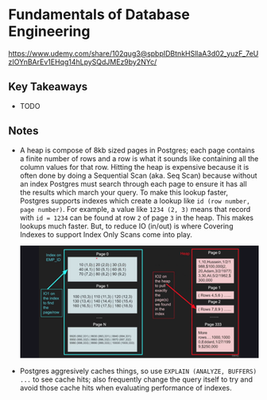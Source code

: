 # Fundamentals of Database Engineering

<https://www.udemy.com/share/102qug3@spbpIDBtnkHSllaA3d02_yuzF_7eUzIOYnBArEv1EHqg14hLpySQdJMEz9by2NYc/>

## Key Takeaways

* TODO

## Notes

* A heap is compose of 8kb sized pages in Postgres; each page contains a finite number of rows and a row is what it sounds like containing all the column values for that row. Hitting the heap is expensive because it is often done by doing a Sequential Scan (aka. Seq Scan) because without an index Postgres must search through each page to ensure it has all the results which march your query. To make this lookup faster, Postgres supports indexes which create a lookup like `id (row number, page number)`. For example, a value like `1234 (2, 3)` means that record with `id = 1234` can be found at row `2` of page `3` in the heap. This makes lookups much faster. But, to reduce IO (in/out) is where Covering Indexes to support Index Only Scans come into play.

    ![image](./fundamentals-of-database-engineering_index-vs-heap.png)

* Postgres aggresively caches things, so use `EXPLAIN (ANALYZE, BUFFERS) ...` to see cache hits; also frequently change the query itself to try and avoid those cache hits when evaluating performance of indexes.
